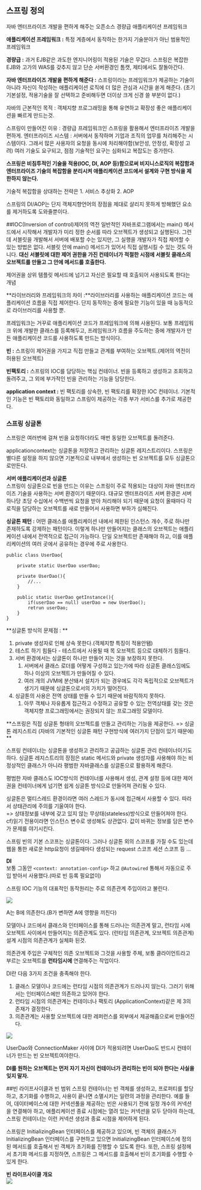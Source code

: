 ## 스프링 정의 
자바 엔터프라이즈 개발을 편하게 해주는 오픈소스 경량급 애플리케이션 프레임워크<br>  

**애플리케이션 프레임워크 :** 특정 계층에서 동작하는 한가지 기술분야가 아닌 범용적인 프레임워크 <br> 

**경량급 :** 과거 EJB같은 과도한 엔지니어링이 적용된 기술은 무겁다. 스프링은 복잡한 EJB와 고가의 WAS를 갖추지 않고 단순 서버환경인 톰캣, 제티에서도 잘돌아간다. <br> 

**자바 엔터프라이즈 개발을 편하게 해준다 :** 스프링이라는 프레임워크가 제공하는 기술이 아니라 자신이 작성하는 애플리케이션 로직에 더 많은 관심과 시간을 쏟게 해준다. (초기 기본설정, 적용기술을 잘 선택하고 준비해두면 더이상 크게 신경 쓸 부분이 없다.) 

자바의 근본적인 목적 : 객체지향 프로그래밍을 통해 유연하고 확장성 좋은 애플리케이션을 빠르게 만드는것.

스프링이 만들어진 이유 : 경량급 프레임워크인 스프링을 활용해서 엔터프라이즈 개발을 편하게. 
엔터프라이즈 시스템 : 서버에서 동작하며 기업과 조직의 업무를 처리해주는 시스템이다. 그래서 많은 사용자의 요청을 동시에 처리해야함(보안성, 안정성, 확장성 고려) 여러 기술도 요구되고, 점점 기술적인 요구는 심화되고 복잡도는 증가한다. 

**스프링은 비침투적인 기술을 적용(IOC, DI, AOP 등)함으로써 비지니스로직의 복잡함과 엔터프라이즈 기술의 복잡함을 분리시켜 애플리케이션 코드에서 설계와 구현 방식을 제한하지 않는다.** 

기술적 복잡함을 상대하는 전략은 1. 서비스 추상화 2. AOP

스프링의 DI/AOP는 단지 객체지향언어의 장점을 제대로 살리지 못하게 방해했던 요소를 제거하도록 도와줄뿐이다. 

##IOC(Inversion of control)제어의 역전
일반적인 자바프로그램에서는 main() 메서드에서 시작해서 개발자가 미리 정한 순서를 따라 오브젝트가 생성되고 실행된다. 그런데 서블릿을 개발해서 서버에 배포할 수는 있지만, 그 실행을 개발자가 직접 제어할 수 있는 방법은 없다. 서블릿 안에 main() 메서드가 있어서 직접 실행시킬 수 있는 것도 아니다. **대신 서블릿에 대한 제어 권한을 가진 컨테이너가 적절한 시점에 서블릿 클래스의 오브젝트를 만들고 그 안에 메서드를 호출한다.**

제어권을 상위 템플릿 메서드에 넘기고 자신은 필요할 때 호출되어 사용되도록 한다는 개념 

**라이브러리와 프레임워크의 차이 :**라이브러리를 사용하는 애플리케이션 코드는 애플리케이션 흐름을 직접 제어한다. 단지 동작하는 중에 필요한 기능이 있을 때 능동적으로 라이브러리를 사용할 뿐. 

프레임워크는 거꾸로 애플리케이션 코드가 프레임워크에 의해 사용된다. 보통 프레임워크 위에 개발한 클래스를 등록해두고, 프레임워크가 흐름을 주도하는 중에 개발자가 만든 애플리케이션 코드를 사용하도록 만드는 방식이다. 

**빈 :** 스프링이 제어권을 가지고 직접 만들고 관계를 부여하는 오브젝트.(제어의 역전이 허용된 오브젝트) 

**빈팩토리 :** 스프링의 IOC를 담당하는 핵심 컨테이너. 빈을 등록하고 생성하고 조회하고 돌려주고, 그 외에 부가적인 빈을 관리하는 기능을 담당한다. 

**application context :** 빈 팩토리를 상속한, 빈 팩토리를 확장한 IOC 컨테이너. 
기본적인 기능은 빈 팩토리와 동일하고 스프링이 제공하는 각종 부가 서비스를 추가로 제공한다. 

### 스프링 싱글톤 
스프링은 여러번에 걸쳐 빈을 요청하더라도 매번 동일한 오브젝트를 돌려준다. 

applicationcontext는 싱글톤을 저장하고 관리하는 싱글톤 레지스트리이다. 스프링은 별다른 설정을 하지 않으면 기본적으로 내부에서 생성하는 빈 오브젝트를 모두 싱글톤으로만든다. 

**서버 애플리케이션과 싱글톤**<br>
스프링이 싱글톤으로 빈을 만드는 이유는 스프링이 주로 적용되는 대상이 자바 엔터프라이즈 기술을 사용하는 서버 환경이기 때문이다. 대규모 엔터프라이즈 서버 환경은 서버 하나당 초당 수십에서 수백번씩 요청을 받아 처리해야 되기 때문에 요청이 올때마다 각 로직을 담당하는 오브젝트를 새로 만들어서 사용하면 부하가 심해진다. 

**싱글톤 패턴 :** 어떤 클래스를 애플리케이션 내에서 제한된 인스턴스 개수, 주로 하나만 존재하도록 강제하는 패턴이다. 이렇게 하나만 만들어지는 클래스의 오브젝트는 애플리케이션 내에서 전역적으로 접근이 가능하다. 단일 오브젝트만 존재해야 하고, 이를 애플리케이션의 여러 곳에서 공유하는 경우에 주로 사용한다.

```
public class UserDao{

    private static UserDao userDao;
    
    private UserDao(){
        //...
    }
    
    public static UserDao getInstance(){
        if(userDao == null) userDao = new UserDao();
        retrun userDao; 
    }
}
```

**싱글톤 방식의 문제점 : **<br>
1. private 생성자로 인해 상속 못한다.(객체지향 특징이 적용안됌) 
2. 테스트 하기 힘들다 - 테스트에서 사용될 때 목 오브젝트 등으로 대체하기 힘들다. 
3. 서버 환경에서는 싱글톤이 하나만 만들어 지는 것을 보장하지 못한다.
    1. 서버에서 클래스 로더를 어떻게 구성하고 있는가에 따라 싱글톤 클래스임에도 하나 이상의 오브젝트가 만들어질 수 있다. 
    2. 여러 개의 JVM에 분산돼서 설치가 되는 경우에도 각각 독립적으로 오브젝트가 생기기 때문에 싱글톤으로서의 가치가 떨어진다. 
4. 싱글톤의 사용은 전역 상태를 만들 수 있기 때문에 바람직하지 못하다.
    1. 아무 객체나 자유롭게 접근하고 수정하고 공유할 수 있는 전역상태를 갖는 것은 객체지향 프로그래밍에서는 권장되지 않는 프로그래밍 모델이다. 


**스프링은 직접 싱글톤 형태의 오브젝트를 만들고 관리하는 기능을 제공한다. => 싱글톤 레지스트리 (자바의 기본적인 싱글톤 패턴 구현방식에 여러가지 단점이 있기 때문에) **<br>

스프링 컨테이너는 싱글톤을 생성하고 관리하고 공급하는 싱글톤 관리 컨테이너이기도 하다. 싱글톤 레지스트리의 장점은 static 메서드와 private 생성자를 사용해야 하는 비정상적인 클래스가 아니라 평범한 자바클래스를 싱글톤으로 활용하게 해준다. 

평범한 자바 클래스도 IOC방식의 컨테이너를 사용해서 생성, 관계 설정 등에 대한 제어권을 컨테이너에게 넘기면 쉽게 싱글톤 방식으로 만들어져 관리될 수 있다. 

싱글톤은 멀티스레드 환경이라면 여러 스레드가 동시에 접근해서 사용할 수 있다. 따라서 상태관리에 주의를 기울여야 한다. <br>
=> 상태정보를 내부에 갖고 있지 않는 무상태(stateless)방식으로 만들어져야 한다.<br>
cf)읽기 전용이라면 인스턴스 변수로 생성해도 상관없다. 값이 바뀌는 정보를 담은 변수가 문제를 야기시킨다.

스프링 빈의 기본 스코프는 싱글톤이다. 그러나 싱글톤 외의 스코프를 가질 수도 있는데 웹을 통한 새로운 http요청이 생길때마다 생성되는 request 스코프 세션 스코프 등 ...

**DI**<br>
보통 그동안 `<context: annotation-config>` 하고 `@Autowired` 통해서 자동으로 주입 받아서 사용했다.(따로 빈 등록 필요없이) 

스프링 IOC 기능의 대표적인 동작원리는 주로 의존관계 주입이라고 불린다. 

![](dependency.PNG)

A는 B에 의존한다.(B가 변하면 A에 영향을 끼친다)

모델이나 코드에서 클래스와 인터페이스를 통해 드러나는 의존관계 말고, 런타임 시에 오브젝트 사이에서 만들어지는 의존관계도 있다. (런타임 의존관계, 오브젝트 의존관계) 설계 시점의 의존관계가 실체화 된것. 

의존관계 주입은 구체적인 의존 오브젝트와 그것을 사용할 주체, 보통 클라이언트라고 부르는 오브젝트를 **런타임시에** 연결해주는 작업이다.

DI란 다음 3가지 조건을 충족해야 한다. 
1. 클래스 모델이나 코드에는 런타임 시점의 의존관계가 드러나지 않는다. 그러기 위해서는 인터페이스에만 의존하고 있어야 한다. 
2. 런타임 시점의 의존관계는 컨테이너나 팩토리 (ApplicationContext)같은 제 3의 존재가 결정한다.
3. 의존관계는 사용할 오브젝트에 대한 레퍼런스를 외부에서 제공해줌으로써 만들어진다.

![](di2.PNG)

UserDao와 ConnectionMaker 사이에 DI가 적용되려면 UserDao도 반드시 컨테이너가 만드는 빈 오브젝트여야한다. 

**DI를 원하는 오브젝트는 먼저 자기 자신이 컨테이너가 관리하는 빈이 되야 한다는 사실을 잊지 말자.** 

##빈 라이프사이클과 빈 범위
스프링 컨테이너는 빈 객체를 생성하고, 프로퍼티를 할당하고, 초기화를 수행하고, 사용이 끝나면 소멸시키는 일련의 과정을 관리한다. 예를 들어, 데이터베이스에 대한 커넥션풀을 제공하는 빈은 사용되기 전에 일정 개수의 커넥션을 연결해야 하고, 애플리케이션 종료 시점에는 열려 있는 커넥션을 모두 닫아야 하는데, 스프링 컨테이너는 이런 커넥션 생성과 종료 시점을 제어하게 된다. 

스프링은 InitializingBean 인터페이스를 제공하고 있으며, 빈 객체의 클래스가 InitializingBean 인터페이스를 구현하고 있으면 InitializingBean 인터페이스에 정의된 메서드를 호출해서 빈 객체가 초기화를 진행할 수 있도록 한다. 또한, 스프링 설정헤서 초기화 메서드를 지정하면, 스프링은 그 메서드를 호출해서 빈이 초기화를 수행할 수 있게 한다. 

**빈 라이프사이클 개요**<br>
![](beanlifecycle.PNG)


